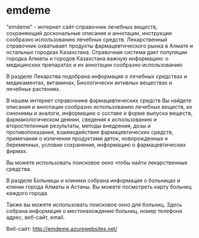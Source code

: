# emdeme #

"emdeme" - интернет сайт-справочник лечебных веществ, сохраняющий доскональные описания и аннотации, 
инструкции сообразно использованию лечебных средств.
        Лекарственный справочник охватывает продукты фармацевтического рынка в Алмате и остальных городках Казахстана. Справочная система дает популяции городка Алматы и городов Казахстана важную информацию: о медицинских препаратах и их аннотации сообразно использованию
    
В разделе Лекарства подобрана информация о лечебных средствах и медикаментах, витаминах, 
Биологически активных веществах и лечебных растениях. 
        
В нашем интернет справочнике фармацевтических средств Вы найдете описания и аннотации сообразно использованию лечебных веществ, их синонимы и аналоги, 
информацию о составе и форме выпуска веществ, фармакологическом деянии, сведения к использованию и второстепенные результаты, методы внедрения, дозы и противопоказания, 
взаимодействия фармацевтических средств, примечания о излечении продуктами деток, новорожденных и беременных, условии сохранения, информацию о фармацевтических фирмах.

Вы можете использовать поисковое окно чтобы найти лекарственные средства.

В разделе Больницы и клиники собрана информация о больницах и клиник города Алматы и Астаны. Вы можете посмотреть карту больниц каждого города.

Также вы можете использовать поисковое окно для больниц. Здесь собрана информация о местонахождение больниц, номер телефона адрес, веб-сайт, email.

Веб-сайт: http://emdeme.azurewebsites.net/
